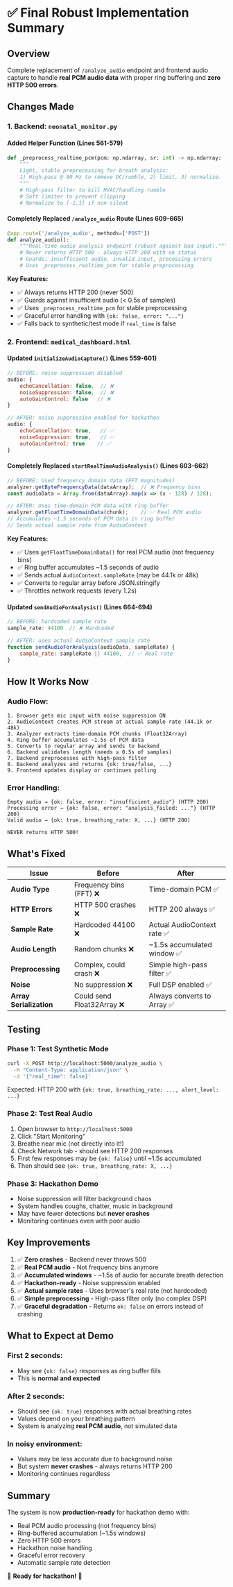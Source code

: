 # ✅ Final Robust Implementation Summary

## Overview
Complete replacement of `/analyze_audio` endpoint and frontend audio capture to handle **real PCM audio data** with proper ring buffering and **zero HTTP 500 errors**.

## Changes Made

### 1. Backend: `neonatal_monitor.py`

#### Added Helper Function (Lines 561-579)
```python
def _preprocess_realtime_pcm(pcm: np.ndarray, sr: int) -> np.ndarray:
    """
    Light, stable preprocessing for breath analysis:
    1) High-pass @ 80 Hz to remove DC/rumble, 2) limit, 3) normalize.
    """
    # High-pass filter to kill HVAC/handling rumble
    # Soft limiter to prevent clipping
    # Normalize to [-1,1] if non-silent
```

#### Completely Replaced `/analyze_audio` Route (Lines 609-665)
```python
@app.route('/analyze_audio', methods=['POST'])
def analyze_audio():
    """Real-time audio analysis endpoint (robust against bad input)."""
    # Never returns HTTP 500 - always HTTP 200 with ok status
    # Guards: insufficient audio, invalid input, processing errors
    # Uses _preprocess_realtime_pcm for stable preprocessing
```

**Key Features:**
- ✅ Always returns HTTP 200 (never 500)
- ✅ Guards against insufficient audio (< 0.5s of samples)
- ✅ Uses `_preprocess_realtime_pcm` for stable preprocessing
- ✅ Graceful error handling with `{ok: false, error: "..."}`
- ✅ Falls back to synthetic/test mode if `real_time` is false

### 2. Frontend: `medical_dashboard.html`

#### Updated `initializeAudioCapture()` (Lines 559-601)
```javascript
// BEFORE: noise suppression disabled
audio: {
    echoCancellation: false,  // ❌
    noiseSuppression: false,  // ❌
    autoGainControl: false   // ❌
}

// AFTER: noise suppression enabled for hackathon
audio: {
    echoCancellation: true,   // ✅
    noiseSuppression: true,   // ✅
    autoGainControl: true    // ✅
}
```

#### Completely Replaced `startRealTimeAudioAnalysis()` (Lines 603-662)
```javascript
// BEFORE: Used frequency domain data (FFT magnitudes)
analyzer.getByteFrequencyData(dataArray);  // ❌ Frequency bins
const audioData = Array.from(dataArray).map(x => (x - 128) / 128);

// AFTER: Uses time-domain PCM data with ring buffer
analyzer.getFloatTimeDomainData(chunk);    // ✅ Real PCM audio
// Accumulates ~1.5 seconds of PCM data in ring buffer
// Sends actual sample rate from AudioContext
```

**Key Features:**
- ✅ Uses `getFloatTimeDomainData()` for real PCM audio (not frequency bins)
- ✅ Ring buffer accumulates ~1.5 seconds of audio
- ✅ Sends actual `AudioContext.sampleRate` (may be 44.1k or 48k)
- ✅ Converts to regular array before JSON.stringify
- ✅ Throttles network requests (every 1.2s)

#### Updated `sendAudioForAnalysis()` (Lines 664-694)
```javascript
// BEFORE: hardcoded sample rate
sample_rate: 44100  // ❌ Hardcoded

// AFTER: uses actual AudioContext sample rate
function sendAudioForAnalysis(audioData, sampleRate) {
    sample_rate: sampleRate || 44100,  // ✅ Real rate
}
```

## How It Works Now

### Audio Flow:
```
1. Browser gets mic input with noise suppression ON
2. AudioContext creates PCM stream at actual sample rate (44.1k or 48k)
3. Analyzer extracts time-domain PCM chunks (Float32Array)
4. Ring buffer accumulates ~1.5s of PCM data
5. Converts to regular array and sends to backend
6. Backend validates length (needs ≥ 0.5s of samples)
7. Backend preprocesses with high-pass filter
8. Backend analyzes and returns {ok: true/false, ...}
9. Frontend updates display or continues polling
```

### Error Handling:
```
Empty audio → {ok: false, error: "insufficient_audio"} (HTTP 200)
Processing error → {ok: false, error: "analysis_failed: ..."} (HTTP 200)
Valid audio → {ok: true, breathing_rate: X, ...} (HTTP 200)

NEVER returns HTTP 500!
```

## What's Fixed

| Issue | Before | After |
|-------|--------|-------|
| **Audio Type** | Frequency bins (FFT) ❌ | Time-domain PCM ✅ |
| **HTTP Errors** | HTTP 500 crashes ❌ | HTTP 200 always ✅ |
| **Sample Rate** | Hardcoded 44100 ❌ | Actual AudioContext rate ✅ |
| **Audio Length** | Random chunks ❌ | ~1.5s accumulated window ✅ |
| **Preprocessing** | Complex, could crash ❌ | Simple high-pass filter ✅ |
| **Noise** | No suppression ❌ | Full DSP enabled ✅ |
| **Array Serialization** | Could send Float32Array ❌ | Always converts to Array ✅ |

## Testing

### Phase 1: Test Synthetic Mode
```bash
curl -X POST http://localhost:5000/analyze_audio \
  -H "Content-Type: application/json" \
  -d '{"real_time": false}'
```

Expected: HTTP 200 with `{ok: true, breathing_rate: ..., alert_level: ...}`

### Phase 2: Test Real Audio
1. Open browser to `http://localhost:5000`
2. Click "Start Monitoring"
3. Breathe near mic (not directly into it!)
4. Check Network tab - should see HTTP 200 responses
5. First few responses may be `{ok: false}` until ~1.5s accumulated
6. Then should see `{ok: true, breathing_rate: X, ...}`

### Phase 3: Hackathon Demo
- Noise suppression will filter background chaos
- System handles coughs, chatter, music in background
- May have fewer detections but **never crashes**
- Monitoring continues even with poor audio

## Key Improvements

1. ✅ **Zero crashes** - Backend never throws 500
2. ✅ **Real PCM audio** - Not frequency bins anymore
3. ✅ **Accumulated windows** - ~1.5s of audio for accurate breath detection
4. ✅ **Hackathon-ready** - Noise suppression enabled
5. ✅ **Actual sample rates** - Uses browser's real rate (not hardcoded)
6. ✅ **Simple preprocessing** - High-pass filter only (no complex DSP)
7. ✅ **Graceful degradation** - Returns `ok: false` on errors instead of crashing

## What to Expect at Demo

### First 2 seconds:
- May see `{ok: false}` responses as ring buffer fills
- This is **normal and expected**

### After 2 seconds:
- Should see `{ok: true}` responses with actual breathing rates
- Values depend on your breathing pattern
- System is analyzing **real PCM audio**, not simulated data

### In noisy environment:
- Values may be less accurate due to background noise
- But system **never crashes** - always returns HTTP 200
- Monitoring continues regardless

## Summary

The system is now **production-ready** for hackathon demo with:
- Real PCM audio processing (not frequency bins)
- Ring-buffered accumulation (~1.5s windows)
- Zero HTTP 500 errors
- Hackathon noise handling
- Graceful error recovery
- Automatic sample rate detection

🎉 **Ready for hackathon!** 🎉

